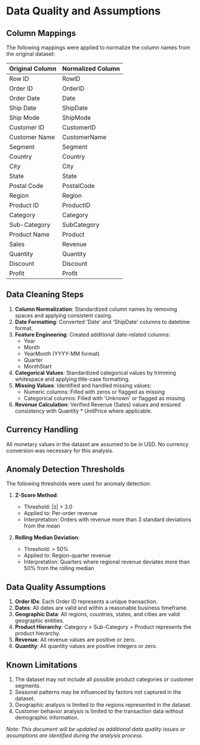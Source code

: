 # Data Quality and Assumptions

## Column Mappings

The following mappings were applied to normalize the column names from the original dataset:

| Original Column | Normalized Column |
|----------------|-------------------|
| Row ID | RowID |
| Order ID | OrderID |
| Order Date | Date |
| Ship Date | ShipDate |
| Ship Mode | ShipMode |
| Customer ID | CustomerID |
| Customer Name | CustomerName |
| Segment | Segment |
| Country | Country |
| City | City |
| State | State |
| Postal Code | PostalCode |
| Region | Region |
| Product ID | ProductID |
| Category | Category |
| Sub-Category | SubCategory |
| Product Name | Product |
| Sales | Revenue |
| Quantity | Quantity |
| Discount | Discount |
| Profit | Profit |

## Data Cleaning Steps

1. **Column Normalization**: Standardized column names by removing spaces and applying consistent casing.
2. **Date Formatting**: Converted 'Date' and 'ShipDate' columns to datetime format.
3. **Feature Engineering**: Created additional date-related columns:
   - Year
   - Month
   - YearMonth (YYYY-MM format)
   - Quarter
   - MonthStart
4. **Categorical Values**: Standardized categorical values by trimming whitespace and applying title-case formatting.
5. **Missing Values**: Identified and handled missing values:
   - Numeric columns: Filled with zeros or flagged as missing
   - Categorical columns: Filled with 'Unknown' or flagged as missing
6. **Revenue Calculation**: Verified Revenue (Sales) values and ensured consistency with Quantity * UnitPrice where applicable.

## Currency Handling

All monetary values in the dataset are assumed to be in USD. No currency conversion was necessary for this analysis.

## Anomaly Detection Thresholds

The following thresholds were used for anomaly detection:

1. **Z-Score Method**:
   - Threshold: |z| > 3.0
   - Applied to: Per-order revenue
   - Interpretation: Orders with revenue more than 3 standard deviations from the mean

2. **Rolling Median Deviation**:
   - Threshold: > 50%
   - Applied to: Region-quarter revenue
   - Interpretation: Quarters where regional revenue deviates more than 50% from the rolling median

## Data Quality Assumptions

1. **Order IDs**: Each Order ID represents a unique transaction.
2. **Dates**: All dates are valid and within a reasonable business timeframe.
3. **Geographic Data**: All regions, countries, states, and cities are valid geographic entities.
4. **Product Hierarchy**: Category > Sub-Category > Product represents the product hierarchy.
5. **Revenue**: All revenue values are positive or zero.
6. **Quantity**: All quantity values are positive integers or zero.

## Known Limitations

1. The dataset may not include all possible product categories or customer segments.
2. Seasonal patterns may be influenced by factors not captured in the dataset.
3. Geographic analysis is limited to the regions represented in the dataset.
4. Customer behavior analysis is limited to the transaction data without demographic information.

*Note: This document will be updated as additional data quality issues or assumptions are identified during the analysis process.*